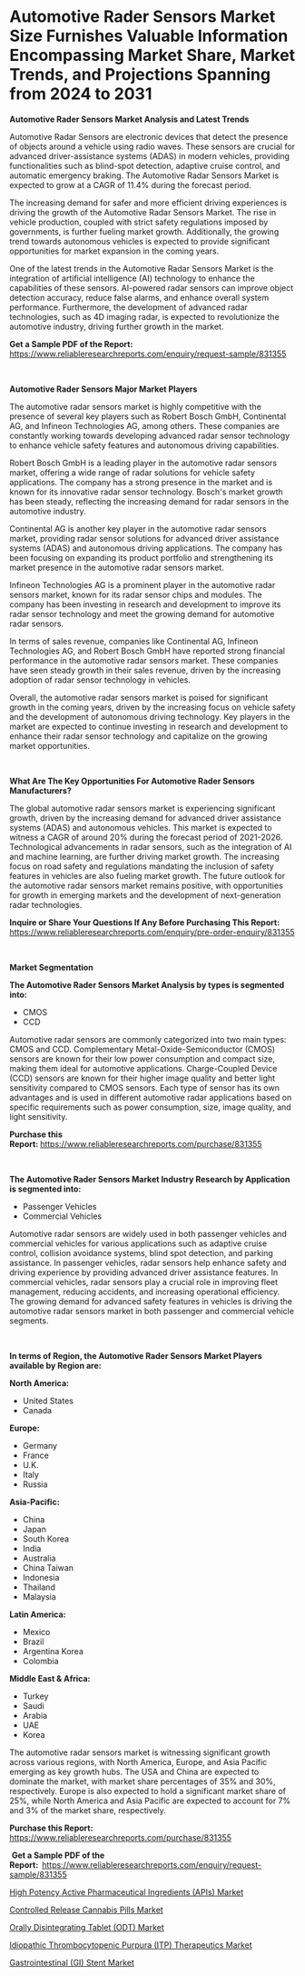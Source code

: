 <p><h1>Automotive Rader Sensors Market Size Furnishes Valuable Information Encompassing Market Share, Market Trends, and Projections Spanning from 2024 to 2031</h1></p><p><strong>Automotive Rader Sensors Market Analysis and Latest Trends</strong></p>
<p><p>Automotive Radar Sensors are electronic devices that detect the presence of objects around a vehicle using radio waves. These sensors are crucial for advanced driver-assistance systems (ADAS) in modern vehicles, providing functionalities such as blind-spot detection, adaptive cruise control, and automatic emergency braking. The Automotive Radar Sensors Market is expected to grow at a CAGR of 11.4% during the forecast period.</p><p>The increasing demand for safer and more efficient driving experiences is driving the growth of the Automotive Radar Sensors Market. The rise in vehicle production, coupled with strict safety regulations imposed by governments, is further fueling market growth. Additionally, the growing trend towards autonomous vehicles is expected to provide significant opportunities for market expansion in the coming years.</p><p>One of the latest trends in the Automotive Radar Sensors Market is the integration of artificial intelligence (AI) technology to enhance the capabilities of these sensors. AI-powered radar sensors can improve object detection accuracy, reduce false alarms, and enhance overall system performance. Furthermore, the development of advanced radar technologies, such as 4D imaging radar, is expected to revolutionize the automotive industry, driving further growth in the market.</p></p>
<p><strong>Get a Sample PDF of the Report:&nbsp;</strong> <a href="https://www.reliableresearchreports.com/enquiry/request-sample/831355">https://www.reliableresearchreports.com/enquiry/request-sample/831355</a></p>
<p>&nbsp;</p>
<p><strong>Automotive Rader Sensors Major Market Players</strong></p>
<p><p>The automotive radar sensors market is highly competitive with the presence of several key players such as Robert Bosch GmbH, Continental AG, and Infineon Technologies AG, among others. These companies are constantly working towards developing advanced radar sensor technology to enhance vehicle safety features and autonomous driving capabilities.</p><p>Robert Bosch GmbH is a leading player in the automotive radar sensors market, offering a wide range of radar solutions for vehicle safety applications. The company has a strong presence in the market and is known for its innovative radar sensor technology. Bosch's market growth has been steady, reflecting the increasing demand for radar sensors in the automotive industry.</p><p>Continental AG is another key player in the automotive radar sensors market, providing radar sensor solutions for advanced driver assistance systems (ADAS) and autonomous driving applications. The company has been focusing on expanding its product portfolio and strengthening its market presence in the automotive radar sensors market.</p><p>Infineon Technologies AG is a prominent player in the automotive radar sensors market, known for its radar sensor chips and modules. The company has been investing in research and development to improve its radar sensor technology and meet the growing demand for automotive radar sensors.</p><p>In terms of sales revenue, companies like Continental AG, Infineon Technologies AG, and Robert Bosch GmbH have reported strong financial performance in the automotive radar sensors market. These companies have seen steady growth in their sales revenue, driven by the increasing adoption of radar sensor technology in vehicles.</p><p>Overall, the automotive radar sensors market is poised for significant growth in the coming years, driven by the increasing focus on vehicle safety and the development of autonomous driving technology. Key players in the market are expected to continue investing in research and development to enhance their radar sensor technology and capitalize on the growing market opportunities.</p></p>
<p>&nbsp;</p>
<p><strong>What Are The Key Opportunities For Automotive Rader Sensors Manufacturers?</strong></p>
<p><p>The global automotive radar sensors market is experiencing significant growth, driven by the increasing demand for advanced driver assistance systems (ADAS) and autonomous vehicles. This market is expected to witness a CAGR of around 20% during the forecast period of 2021-2026. Technological advancements in radar sensors, such as the integration of AI and machine learning, are further driving market growth. The increasing focus on road safety and regulations mandating the inclusion of safety features in vehicles are also fueling market growth. The future outlook for the automotive radar sensors market remains positive, with opportunities for growth in emerging markets and the development of next-generation radar technologies.</p></p>
<p><strong>Inquire or Share Your Questions If Any Before Purchasing This Report:</strong> <a href="https://www.reliableresearchreports.com/enquiry/pre-order-enquiry/831355">https://www.reliableresearchreports.com/enquiry/pre-order-enquiry/831355</a></p>
<p>&nbsp;</p>
<p><strong>Market Segmentation</strong></p>
<p><strong>The Automotive Rader Sensors Market Analysis by types is segmented into:</strong></p>
<p><ul><li>CMOS</li><li>CCD</li></ul></p>
<p><p>Automotive radar sensors are commonly categorized into two main types: CMOS and CCD. Complementary Metal-Oxide-Semiconductor (CMOS) sensors are known for their low power consumption and compact size, making them ideal for automotive applications. Charge-Coupled Device (CCD) sensors are known for their higher image quality and better light sensitivity compared to CMOS sensors. Each type of sensor has its own advantages and is used in different automotive radar applications based on specific requirements such as power consumption, size, image quality, and light sensitivity.</p></p>
<p><strong>Purchase this Report:&nbsp;</strong><a href="https://www.reliableresearchreports.com/purchase/831355">https://www.reliableresearchreports.com/purchase/831355</a></p>
<p>&nbsp;</p>
<p><strong>The Automotive Rader Sensors Market Industry Research by Application is segmented into:</strong></p>
<p><ul><li>Passenger Vehicles</li><li>Commercial Vehicles</li></ul></p>
<p><p>Automotive radar sensors are widely used in both passenger vehicles and commercial vehicles for various applications such as adaptive cruise control, collision avoidance systems, blind spot detection, and parking assistance. In passenger vehicles, radar sensors help enhance safety and driving experience by providing advanced driver assistance features. In commercial vehicles, radar sensors play a crucial role in improving fleet management, reducing accidents, and increasing operational efficiency. The growing demand for advanced safety features in vehicles is driving the automotive radar sensors market in both passenger and commercial vehicle segments.</p></p>
<p>&nbsp;</p>
<p><strong>In terms of Region, the Automotive Rader Sensors Market Players available by Region are:</strong></p>
<p>
    <p> <strong> North America: </strong>
        <ul>
            <li>United States</li>
            <li>Canada</li>
        </ul>
        </p> 
    <p> <strong> Europe: </strong>
        <ul>
            <li>Germany</li>
            <li>France</li>
            <li>U.K.</li>
            <li>Italy</li>
            <li>Russia</li>
        </ul>
        </p> 
    <p> <strong> Asia-Pacific: </strong>
        <ul>
            <li>China</li>
            <li>Japan</li>
            <li>South Korea</li>
            <li>India</li>
            <li>Australia</li>
            <li>China Taiwan</li>
            <li>Indonesia</li>
            <li>Thailand</li>
            <li>Malaysia</li>
        </ul>
        </p> 
    <p> <strong> Latin America: </strong>
        <ul>
            <li>Mexico</li>
            <li>Brazil</li>
            <li>Argentina Korea</li>
            <li>Colombia</li>
        </ul>
        </p> 
    <p> <strong> Middle East & Africa: </strong>
        <ul>
            <li>Turkey</li>
            <li>Saudi</li>
            <li>Arabia</li>
            <li>UAE</li>
            <li>Korea</li>
        </ul>
    </p>
    </p>
<p><p>The automotive radar sensors market is witnessing significant growth across various regions, with North America, Europe, and Asia Pacific emerging as key growth hubs. The USA and China are expected to dominate the market, with market share percentages of 35% and 30%, respectively. Europe is also expected to hold a significant market share of 25%, while North America and Asia Pacific are expected to account for 7% and 3% of the market share, respectively.</p></p>
<p><strong>Purchase this Report: </strong><a href="https://www.reliableresearchreports.com/purchase/831355">https://www.reliableresearchreports.com/purchase/831355</a></p>
<p>&nbsp;<strong>Get a Sample PDF of the Report:&nbsp;&nbsp;</strong><a href="https://www.reliableresearchreports.com/enquiry/request-sample/831355">https://www.reliableresearchreports.com/enquiry/request-sample/831355</a></p>
<p><strong></strong></p>
<p><p><a href="https://medium.com/@ashleyhills1920/high-potency-active-pharmaceutical-ingredients-apis-market-size-reveals-the-best-marketing-f622c7410c25">High Potency Active Pharmaceutical Ingredients (APIs) Market</a></p><p><a href="https://medium.com/@carolclarkson766/controlled-release-cannabis-pills-nbsp-market-focuses-on-market-share-size-and-projected-forecast-cfb0bc79f4ef">Controlled Release Cannabis Pills Market</a></p><p><a href="https://medium.com/@donaldortega4f/orally-disintegrating-tablet-odt-market-analysis-and-sze-forecasted-for-period-from-2024-to-2031-2b768d81c1f7">Orally Disintegrating Tablet (ODT) Market</a></p><p><a href="https://medium.com/@ashleyhills1920/idiopathic-thrombocytopenic-purpura-itp-therapeutics-market-comprehensive-assessment-by-type-b6c1a0227b86">Idiopathic Thrombocytopenic Purpura (ITP) Therapeutics Market</a></p><p><a href="https://medium.com/@donaldortega4f/gastrointestinal-gi-stent-market-trends-forecast-and-competitive-analysis-to-2031-f6217856b718">Gastrointestinal (GI) Stent Market</a></p></p>